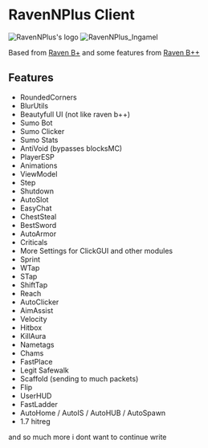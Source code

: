 # RavenNPlus Client
![RavenNPlus's logo](https://media.discordapp.net/attachments/825315294737072138/1059613249022197940/ravennplus.png?width=790&height=260 "RavenNPlus's logo")
![RavenNPlus_Ingamel](https://media.discordapp.net/attachments/1015219944666972180/1015244400131047505/unknown.png?width=1221&height=675 "RavenNPlus Ingame")

Based from [Raven B+](https://github.com/Kopamed/Raven-bPLUS "Raven B+") and some features from [Raven B++](https://github.com/K-ov/Raven-bPLUS "Raven B++")

## Features
- RoundedCorners
- BlurUtils
- Beautyfull UI (not like raven b++)
- Sumo Bot
- Sumo Clicker
- Sumo Stats
- AntiVoid (bypasses blocksMC)
- PlayerESP
- Animations
- ViewModel
- Step
- Shutdown
- AutoSlot
- EasyChat
- ChestSteal
- BestSword
- AutoArmor
- Criticals
- More Settings for ClickGUI and other modules
- Sprint 
- WTap
- STap
- ShiftTap
- Reach
- AutoClicker
- AimAssist
- Velocity
- Hitbox
- KillAura
- Nametags
- Chams
- FastPlace
- Legit Safewalk
- Scaffold (sending to much packets)
- Flip
- UserHUD
- FastLadder
- AutoHome / AutoIS / AutoHUB / AutoSpawn
- 1.7 hitreg

and so much more i dont want to continue write

